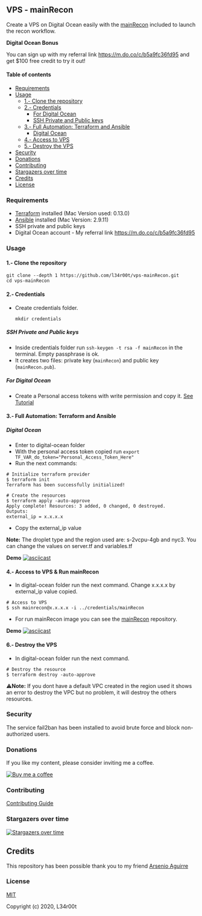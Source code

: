 <h2>VPS - mainRecon</h2>

Create a VPS on Digital Ocean easily with the [mainRecon](https://github.com/l34r00t/mainRecon) included to launch the recon workflow.

**Digital Ocean Bonus**

You can sign up with my referral link <https://m.do.co/c/b5a9fc36fd95> and get $100 free credit to try it out!

#### Table of contents

- [Requirements](#requirements)
- [Usage](#usage)
  - [1.- Clone the repository](#1--clone-the-repository)
  - [2.- Credentials](#2--credentials)
    - [For Digital Ocean](#for-digital-ocean)
    - [SSH Private and Public keys](#ssh-private-and-public-keys)
  - [3.- Full Automation: Terraform and Ansible](#3--terraform-ansible)
    - [Digital Ocean](#digital-ocean)
  - [4.- Access to VPS](#5--access-to-vps)
  - [5.- Destroy the VPS](#6--destroy-the-vps)
- [Security](#shield-security)
- [Donations](#coffee-donations)
- [Contributing](#contributing)
- [Stargazers over time](#chart_with_upwards_trend-stargazers-over-time)
- [Credits](#credits)
- [License](#license)

### Requirements

- [Terraform](https://www.terraform.io/downloads.html) installed (Mac Version used: 0.13.0)
- [Ansible](https://docs.ansible.com/ansible/latest/installation_guide/intro_installation.html) installed (Mac Version: 2.9.11)
- SSH private and public keys
- Digital Ocean account - My referral link <https://m.do.co/c/b5a9fc36fd95>

### Usage

#### 1.- Clone the repository

```console
git clone --depth 1 https://github.com/l34r00t/vps-mainRecon.git
cd vps-mainRecon
```

#### 2.- Credentials

- Create credentials folder.

    ```console
    mkdir credentials
    ```
##### SSH Private and Public keys

- Inside credentials folder run `ssh-keygen -t rsa -f mainRecon` in the terminal. Empty passphrase is ok.
- It creates two files: private key (`mainRecon`) and public key (`mainRecon.pub`).

##### For Digital Ocean

- Create a Personal access tokens with write permission and copy it. [See Tutorial](https://www.digitalocean.com/docs/apis-clis/api/create-personal-access-token/)

#### 3.- Full Automation: Terraform and Ansible

##### Digital Ocean

- Enter to digital-ocean folder
- With the personal access token copied run `export TF_VAR_do_token="Personal_Access_Token_Here"`
- Run the next commands:

```console
# Initialize terraform provider
$ terraform init
Terraform has been successfully initialized!

# Create the resources
$ terraform apply -auto-approve
Apply complete! Resources: 3 added, 0 changed, 0 destroyed.
Outputs:
external_ip = x.x.x.x
```

- Copy the external_ip value

**Note:** The droplet type and the region used are: s-2vcpu-4gb and nyc3. You can change the values on server.tf and variables.tf

**Demo**
[![asciicast](https://asciinema.org/a/356737.svg)](https://asciinema.org/a/356737)


#### 4.- Access to VPS & Run mainRecon

- In digital-ocean folder run the next command. Change x.x.x.x by external_ip value copied.

```Console
# Access to VPS
$ ssh mainrecon@x.x.x.x -i ../credentials/mainRecon
```

- For run mainRecon image you can see the [mainRecon](https://github.com/l34r00t/mainRecon#option-2---use-the-image-from-docker-hub) repository.

**Demo**
[![asciicast](https://asciinema.org/a/356742.svg)](https://asciinema.org/a/356742)

#### 6.- Destroy the VPS

- In digital-ocean folder run the next command.

```Console
# Destroy the resource
$ terraform destroy -auto-approve
```

:warning:**Note:** If you dont have a default VPC created in the region used it shows an error to destroy the VPC but no problem, it will destroy the others resources.

### Security

The service fail2ban has been installed to avoid brute force and block non-authorized users.

### Donations

If you like my content, please consider inviting me a coffee.

[![Buy me a coffee](https://www.buymeacoffee.com/assets/img/custom_images/orange_img.png)](https://www.buymeacoffee.com/l34r00t)

### Contributing

[Contributing Guide](CONTRIBUTING.md)

### Stargazers over time

[![Stargazers over time](https://starchart.cc/l34r00t/vps-mainRecon.svg)](https://starchart.cc/l34r00t/vps-mainRecon)

## Credits

This repository has been possible thank you to my friend [Arsenio Aguirre](https://github.com/aaaguirrep/vps-docker-for-pentest)

### License

[MIT](LICENSE)

Copyright (c) 2020, L34r00t